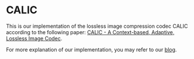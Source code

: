 # CALIC
This is our implementation of the lossless image compression codec CALIC according to the following paper: [CALIC - A Context-based, Adaptive, Lossless Image Codec](https://isis.poly.edu/memon/pdf/1996_calic.pdf
).

For more explanation of our implementation, you may refer to our [blog](https://sss348.wordpress.com/).
